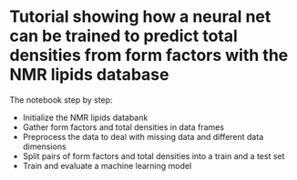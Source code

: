 # Tutorial showing how a neural net can be trained to predict total densities from form factors with the NMR lipids database

The notebook step by step: 
* Initialize the NMR lipids databank
* Gather form factors and total densities in data frames
* Preprocess the data to deal with missing data and different data dimensions
* Split pairs of form factors and total densities into a train and a test set
* Train and evaluate a machine learning model
